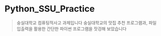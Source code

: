 # Python_SSU_Practice
> 숭실대학교 컴퓨팅적사고 과제입니다
> 숭실대학교의 맛집 추천 프로그램과, 파일 입출력을 활용한 간단한 파이썬 프로그램을 잣겅해 보았습니다
